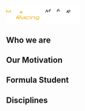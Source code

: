 
<img src="MFR_Logo-negativ.png" alt="logo" width="200"/>


## Who we are


## Our Motivation



## Formula Student




## Disciplines
